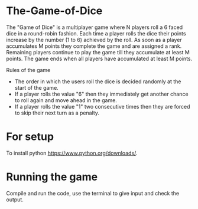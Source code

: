 # The-Game-of-Dice
  The "Game of Dice" is a multiplayer game where N players roll a 6 faced dice in a round-robin
  fashion. Each time a player rolls the dice their points increase by the number (1 to 6) achieved
  by the roll.
  As soon as a player accumulates M points they complete the game and are assigned a rank.
  Remaining players continue to play the game till they accumulate at least M points. The game
  ends when all players have accumulated at least M points.

  Rules of the game
  - The order in which the users roll the dice is decided randomly at the start of the game.
  - If a player rolls the value "6" then they immediately get another chance to roll again and move
  ahead in the game.
  - If a player rolls the value "1" two consecutive times then they are forced to skip their next turn
  as a penalty.
 
 # For setup
  To install python https://www.python.org/downloads/.
 
 # Running the game
  Compile and run the code, use the terminal to give input and check the output.
